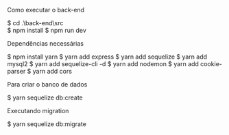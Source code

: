 Como executar o back-end

$ cd .\back-end\src\
$ npm install
$ npm run dev

Dependências necessárias

$ npm install yarn 
$ yarn add express
$ yarn add sequelize
$ yarn add mysql2
$ yarn add sequelize-cli -d
$ yarn add nodemon
$ yarn add cookie-parser
$ yarn add cors

Para criar o banco de dados

$ yarn sequelize db:create

Executando migration 

$ yarn sequelize db:migrate
